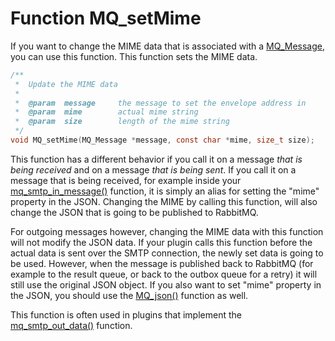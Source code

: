 # Function MQ_setMime

If you want to change the MIME data that is associated with a [MQ_Message](mq_message), you can use this function. This function sets the MIME data.

````c
/**
 *  Update the MIME data
 *
 *  @param  message     the message to set the envelope address in
 *  @param  mime        actual mime string
 *  @param  size        length of the mime string
 */
void MQ_setMime(MQ_Message *message, const char *mime, size_t size);
````

This function has a different behavior if you call it on a message _that is being received_ and on a message _that is being sent_. If you call it on a message that is being received, for example inside your [mq_smtp_in_message()](mq_smtp_in_message) function, it is simply an alias for setting the "mime" property in the JSON. Changing the MIME by calling this function, will also change the JSON that is going to be published to RabbitMQ.

For outgoing messages however, changing the MIME data with this function will not modify the JSON data. If your plugin calls this function before the actual data is sent over the SMTP connection, the newly set data is going to be used. However, when the message is published back to RabbitMQ (for example to the result queue, or back to the outbox queue for a retry) it will still use the original JSON object. If you also want to set "mime" property in the JSON, you should use the [MQ_json()](mq_json) function as well.

This function is often used in plugins that implement the [mq_smtp_out_data()](mq_smtp_out_data) function.
